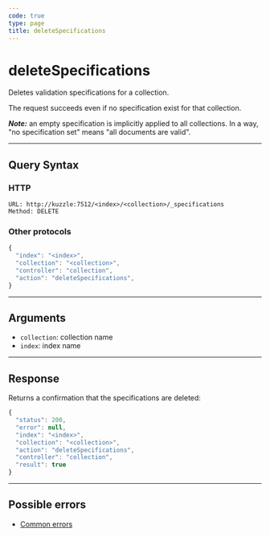 ```yaml
---
code: true
type: page
title: deleteSpecifications
---
```


# deleteSpecifications



Deletes validation specifications for a collection.

The request succeeds even if no specification exist for that collection.

**_Note:_** an empty specification is implicitly applied to all collections. In a way, "no specification set" means "all documents are valid".

---

## Query Syntax

### HTTP

```http
URL: http://kuzzle:7512/<index>/<collection>/_specifications
Method: DELETE
```

### Other protocols

```js
{
  "index": "<index>",
  "collection": "<collection>",
  "controller": "collection",
  "action": "deleteSpecifications",
}
```

---

## Arguments

- `collection`: collection name
- `index`: index name

---

## Response

Returns a confirmation that the specifications are deleted:

```js
{
  "status": 200,
  "error": null,
  "index": "<index>",
  "collection": "<collection>",
  "action": "deleteSpecifications",
  "controller": "collection",
  "result": true
}
```

---

## Possible errors

- [Common errors](/core/2/api/errors/types#common-errors)

